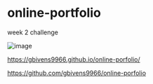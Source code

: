 # online-portfolio
week 2 challenge

![image](https://github.com/gbivens9966/online-porfolio/assets/134802763/ff7a0c33-1161-4da2-a9a2-1c0a336b4547)

https://gbivens9966.github.io/online-porfolio/

https://github.com/gbivens9966/online-porfolio

